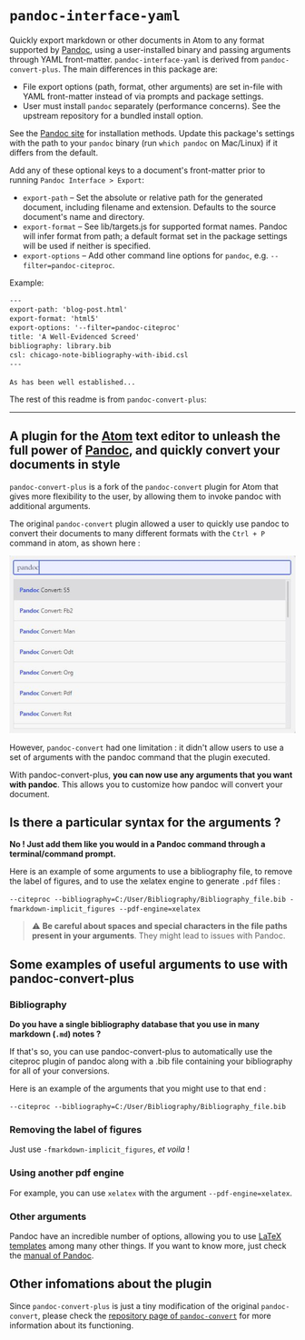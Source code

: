 # `pandoc-interface-yaml`

Quickly export markdown or other documents in Atom to any format supported by [Pandoc](https://pandoc.org/), using a user-installed binary and passing arguments through YAML front-matter. `pandoc-interface-yaml` is derived from `pandoc-convert-plus`. The main differences in this package are:

- File export options (path, format, other arguments) are set in-file with YAML front-matter instead of via prompts and package settings.
- User must install `pandoc` separately (performance concerns). See the upstream repository for a bundled install option.

See the [Pandoc site](https://pandoc.org/installing.html) for installation methods. Update this package's settings with the path to your `pandoc` binary (run `which pandoc` on Mac/Linux) if it differs from the default.

Add any of these optional keys to a document's front-matter prior to running `Pandoc Interface > Export`:

- `export-path` – Set the absolute or relative path for the generated document, including filename and extension. Defaults to the source document's name and directory.
- `export-format` – See lib/targets.js for supported format names. Pandoc will infer format from path; a default format set in the package settings will be used if neither is specified.
- `export-options` – Add other command line options for `pandoc`, e.g. `--filter=pandoc-citeproc`.

Example:
```
---
export-path: 'blog-post.html'
export-format: 'html5'
export-options: '--filter=pandoc-citeproc'
title: 'A Well-Evidenced Screed'
bibliography: library.bib
csl: chicago-note-bibliography-with-ibid.csl
---

As has been well established...
```

The rest of this readme is from `pandoc-convert-plus`:

---

## A plugin for the [Atom](https://atom.io/) text editor to unleash the full power of [Pandoc](https://pandoc.org/), and quickly convert your documents in style

`pandoc-convert-plus` is a fork of the `pandoc-convert` plugin for Atom that gives more flexibility to the user, by allowing them to invoke pandoc with additional arguments.

The original `pandoc-convert` plugin allowed a user to quickly use pandoc to convert their documents to many different formats with the `Ctrl + P` command in atom, as shown here :

![](./images/menu_capture.JPG)

However, `pandoc-convert` had one limitation : it didn't allow users to use a set of arguments with the pandoc command that the plugin executed.

With pandoc-convert-plus, **you can now use any arguments that you want with pandoc**. This allows you to customize how pandoc will convert your document.

## Is there a particular syntax for the arguments ?

**No ! Just add them like you would in a Pandoc command through a terminal/command prompt.**

Here is an example of some arguments to use a bibliography file, to remove the label of figures, and to use the xelatex engine to generate `.pdf` files :

`--citeproc --bibliography=C:/User/Bibliography/Bibliography_file.bib -fmarkdown-implicit_figures --pdf-engine=xelatex`

> ⚠️ **Be careful about spaces and special characters in the file paths present in your arguments**. They might lead to issues with Pandoc.

## Some examples of useful arguments to use with pandoc-convert-plus

### Bibliography

**Do you have a single bibliography database that you use in many markdown (`.md`) notes ?**

If that's so, you can use pandoc-convert-plus to automatically use the citeproc plugin of pandoc along with a .bib file containing your bibliography for all of your conversions.

Here is an example of the arguments that you might use to that end :

`--citeproc --bibliography=C:/User/Bibliography/Bibliography_file.bib`

### Removing the label of figures

Just use `-fmarkdown-implicit_figures`, *et voila* !

### Using another pdf engine

For example, you can use `xelatex` with the argument `--pdf-engine=xelatex`.

### Other arguments

Pandoc have an incredible number of options, allowing you to use [LaTeX templates](https://pandoc.org/MANUAL.html#templates) among many other things. If you want to know more, just check the [manual of Pandoc](https://pandoc.org/MANUAL.html).

## Other infomations about the plugin

Since `pandoc-convert-plus` is just a tiny modification of the original `pandoc-convert`, please check the [repository page of `pandoc-convert`](https://github.com/josa42/atom-pandoc-convert) for more information about its functioning.
